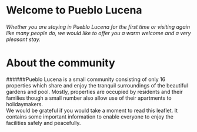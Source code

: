 # Welcome to Pueblo Lucena
###### Whether you are staying in Pueblo Lucena for the first time or visiting again like many people do, we would like to offer you a warm welcome and a very pleasant stay.
# About the community
######Pueblo Lucena is a small community consisting of only 16 properties which share and enjoy the tranquil surroundings of the beautiful gardens and pool.
Mostly, properties are occupied by residents and their families though a small number also allow use of their apartments to holidaymakers.  
We would be grateful if you would take a moment to read this leaflet. It contains some important information to enable everyone to enjoy the facilities safely and peacefully.
